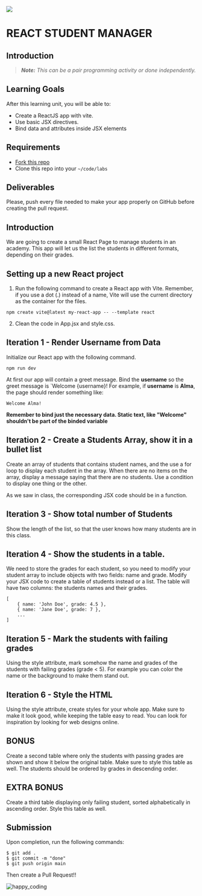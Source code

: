 ![](https://user-images.githubusercontent.com/970858/63474771-d6734700-c469-11e9-83bb-9429da563909.png)

# REACT STUDENT MANAGER

## Introduction

> ***Note:*** _This can be a pair programming activity or done independently._

## Learning Goals

After this learning unit, you will be able to:

- Create a ReactJS app with vite.
- Use basic JSX directives.
- Bind data and attributes inside JSX elements

## Requirements

- [Fork this repo](https://guides.github.com/activities/forking/)
- Clone this repo into your `~/code/labs`

## Deliverables

Please, push every file needed to make your app properly on GitHub before creating the pull request.

## Introduction

We are going to create a small React Page to manage students in an academy. This app will let us the list the students in different formats, depending on their grades.


## Setting up a new React project

1. Run the following command to create a React app with Vite. Remember, if you use a dot (.) instead of a name, Vite will use the current directory as the container for the files.
```
npm create vite@latest my-react-app -- --template react
```
2. Clean the code in App.jsx and style.css.
## Iteration 1 - Render Username from Data

Initialize our React app with the following command.
```
npm run dev
```
At first our app will contain a greet message. Bind the **username** so the greet message is `Welcome {username}! For example, if **username** is **Alma**, the page should render something like:
```
Welcome Alma!
```

**Remember to bind just the necessary data. Static text, like "Welcome" shouldn't be part of the binded variable**

## Iteration 2 - Create a Students Array, show it in a bullet list

Create an array of students that contains student names, and the use a for loop to display each student in the array. When there are no items on the array, display a message saying that there are no students. Use a condition to display one thing or the other. 

As we saw in class, the corresponding JSX code should be in a function.

## Iteration 3 - Show total number of Students

Show the length of the list, so that the user knows how many students are in this class.

## Iteration 4 - Show the students in a table.

We need to store the grades for each student, so you need to modify your student array to include objects with two fields: name and grade. Modify your JSX code to create a table of students instead or a list. The table will have two columns: the students names and their grades.


```
[
    { name: 'John Doe', grade: 4.5 },
    { name: 'Jane Doe', grade: 7 },
    ...
]
```

## Iteration 5 - Mark the students with failing grades

Using the style attribute, mark somehow the name and grades of the students with failing grades (grade < 5). For example you can color the name or the background to make them stand out.

## Iteration 6 - Style the HTML

Using the style attribute, create styles for your whole app. Make sure to make it look good, while keeping the table easy to read. You can look for inspiration by looking for web designs online.

## BONUS
Create a second table where only the students with passing grades are shown and show it below the original table. Make sure to style this table as well. The students should be ordered by grades in descending order.


## EXTRA BONUS
Create a third table displaying only failing student, sorted alphabetically in ascending order. Style this table as well.



## Submission

Upon completion, run the following commands:

```
$ git add .
$ git commit -m "done"
$ git push origin main
```

Then create a Pull Request!!


![happy_coding](https://user-images.githubusercontent.com/970858/63899010-c23fc480-c9ea-11e9-84a2-542907e42362.png)
